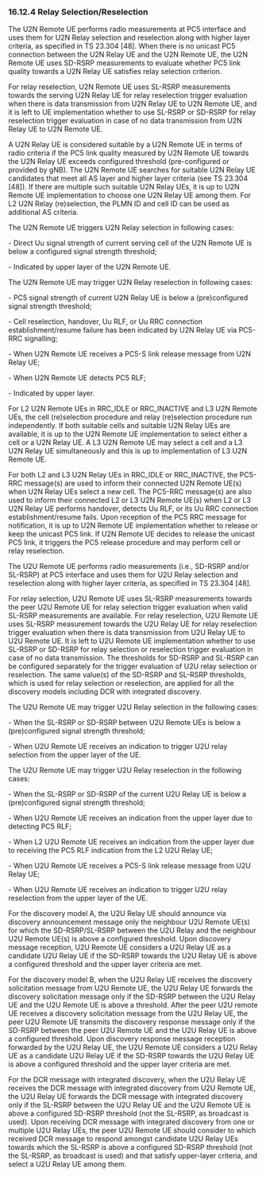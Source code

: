 ### 16.12.4 Relay Selection/Reselection

The U2N Remote UE performs radio measurements at PC5 interface and uses
them for U2N Relay selection and reselection along with higher layer
criteria, as specified in TS 23.304 \[48\]. When there is no unicast PC5
connection between the U2N Relay UE and the U2N Remote UE, the U2N
Remote UE uses SD-RSRP measurements to evaluate whether PC5 link quality
towards a U2N Relay UE satisfies relay selection criterion.

For relay reselection, U2N Remote UE uses SL-RSRP measurements towards
the serving U2N Relay UE for relay reselection trigger evaluation when
there is data transmission from U2N Relay UE to U2N Remote UE, and it is
left to UE implementation whether to use SL-RSRP or SD-RSRP for relay
reselection trigger evaluation in case of no data transmission from U2N
Relay UE to U2N Remote UE.

A U2N Relay UE is considered suitable by a U2N Remote UE in terms of
radio criteria if the PC5 link quality measured by U2N Remote UE towards
the U2N Relay UE exceeds configured threshold (pre-configured or
provided by gNB). The U2N Remote UE searches for suitable U2N Relay UE
candidates that meet all AS layer and higher layer criteria (see TS
23.304 \[48\]). If there are multiple such suitable U2N Relay UEs, it is
up to U2N Remote UE implementation to choose one U2N Relay UE among
them. For L2 U2N Relay (re)selection, the PLMN ID and cell ID can be
used as additional AS criteria.

The U2N Remote UE triggers U2N Relay selection in following cases:

\- Direct Uu signal strength of current serving cell of the U2N Remote
UE is below a configured signal strength threshold;

\- Indicated by upper layer of the U2N Remote UE.

The U2N Remote UE may trigger U2N Relay reselection in following cases:

\- PC5 signal strength of current U2N Relay UE is below a
(pre)configured signal strength threshold;

\- Cell reselection, handover, Uu RLF, or Uu RRC connection
establishment/resume failure has been indicated by U2N Relay UE via
PC5-RRC signalling;

\- When U2N Remote UE receives a PC5-S link release message from U2N
Relay UE;

\- When U2N Remote UE detects PC5 RLF;

\- Indicated by upper layer.

For L2 U2N Remote UEs in RRC_IDLE or RRC_INACTIVE and L3 U2N Remote UEs,
the cell (re)selection procedure and relay (re)selection procedure run
independently. If both suitable cells and suitable U2N Relay UEs are
available, it is up to the U2N Remote UE implementation to select either
a cell or a U2N Relay UE. A L3 U2N Remote UE may select a cell and a L3
U2N Relay UE simultaneously and this is up to implementation of L3 U2N
Remote UE.

For both L2 and L3 U2N Relay UEs in RRC_IDLE or RRC_INACTIVE, the
PC5-RRC message(s) are used to inform their connected U2N Remote UE(s)
when U2N Relay UEs select a new cell. The PC5-RRC message(s) are also
used to inform their connected L2 or L3 U2N Remote UE(s) when L2 or L3
U2N Relay UE performs handover, detects Uu RLF, or its Uu RRC connection
establishment/resume fails. Upon reception of the PC5 RRC message for
notification, it is up to U2N Remote UE implementation whether to
release or keep the unicast PC5 link. If U2N Remote UE decides to
release the unicast PC5 link, it triggers the PC5 release procedure and
may perform cell or relay reselection.

The U2U Remote UE performs radio measurements (i.e., SD-RSRP and/or
SL-RSRP) at PC5 interface and uses them for U2U Relay selection and
reselection along with higher layer criteria, as specified in TS 23.304
\[48\].

For relay selection, U2U Remote UE uses SL-RSRP measurements towards the
peer U2U Remote UE for relay selection trigger evaluation when valid
SL-RSRP measurements are available. For relay reselection, U2U Remote UE
uses SL-RSRP measurement towards the U2U Relay UE for relay reselection
trigger evaluation when there is data transmission from U2U Relay UE to
U2U Remote UE. It is left to U2U Remote UE implementation whether to use
SL-RSRP or SD-RSRP for relay selection or reselection trigger evaluation
in case of no data transmission. The thresholds for SD-RSRP and SL-RSRP
can be configured separately for the trigger evaluation of U2U relay
selection or reselection. The same value(s) of the SD-RSRP and SL-RSRP
thresholds, which is used for relay selection or reselection, are
applied for all the discovery models including DCR with integrated
discovery.

The U2U Remote UE may trigger U2U Relay selection in the following
cases:

\- When the SL-RSRP or SD-RSRP between U2U Remote UEs is below a
(pre)configured signal strength threshold;

\- When U2U Remote UE receives an indication to trigger U2U relay
selection from the upper layer of the UE.

The U2U Remote UE may trigger U2U Relay reselection in the following
cases:

\- When the SL-RSRP or SD-RSRP of the current U2U Relay UE is below a
(pre)configured signal strength threshold;

\- When U2U Remote UE receives an indication from the upper layer due to
detecting PC5 RLF;

\- When L2 U2U Remote UE receives an indication from the upper layer due
to receiving the PC5 RLF indication from the L2 U2U Relay UE;

\- When U2U Remote UE receives a PC5-S link release message from U2U
Relay UE;

\- When U2U Remote UE receives an indication to trigger U2U relay
reselection from the upper layer of the UE.

For the discovery model A, the U2U Relay UE should announce via
discovery announcement message only the neighbour U2U Remote UE(s) for
which the SD-RSRP/SL-RSRP between the U2U Relay and the neighbour U2U
Remote UE(s) is above a configured threshold. Upon discovery message
reception, U2U Remote UE considers a U2U Relay UE as a candidate U2U
Relay UE if the SD-RSRP towards the U2U Relay UE is above a configured
threshold and the upper layer criteria are met.

For the discovery model B, when the U2U Relay UE receives the discovery
solicitation message from U2U Remote UE, the U2U Relay UE forwards the
discovery solicitation message only if the SD-RSRP between the U2U Relay
UE and the U2U Remote UE is above a threshold. After the peer U2U remote
UE receives a discovery solicitation message from the U2U Relay UE, the
peer U2U Remote UE transmits the discovery response message only if the
SD-RSRP between the peer U2U Remote UE and the U2U Relay UE is above a
configured threshold. Upon discovery response message reception
forwarded by the U2U Relay UE, the U2U Remote UE considers a U2U Relay
UE as a candidate U2U Relay UE if the SD-RSRP towards the U2U Relay UE
is above a configured threshold and the upper layer criteria are met.

For the DCR message with integrated discovery, when the U2U Relay UE
receives the DCR message with integrated discovery from U2U Remote UE,
the U2U Relay UE forwards the DCR message with integrated discovery only
if the SL-RSRP between the U2U Relay UE and the U2U Remote UE is above a
configured SD-RSRP threshold (not the SL-RSRP, as broadcast is used).
Upon receiving DCR message with integrated discovery from one or
multiple U2U Relay UEs, the peer U2U Remote UE should consider to which
received DCR message to respond amongst candidate U2U Relay UEs towards
which the SL-RSRP is above a configured SD-RSRP threshold (not the
SL-RSRP, as broadcast is used) and that satisfy upper-layer criteria,
and select a U2U Relay UE among them.